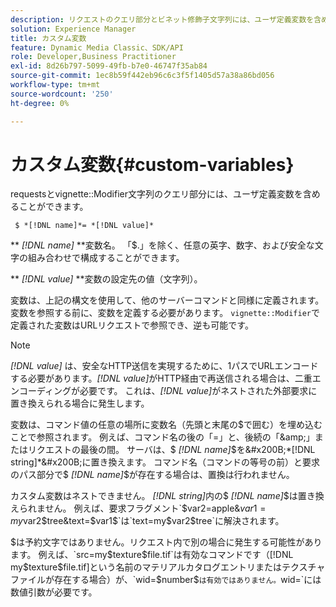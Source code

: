 ```yaml
---
description: リクエストのクエリ部分とビネット修飾子文字列には、ユーザ定義変数を含めることができます。
solution: Experience Manager
title: カスタム変数
feature: Dynamic Media Classic、SDK/API
role: Developer,Business Practitioner
exl-id: 8d26b797-5099-49fb-b7e0-46747f35ab84
source-git-commit: 1ec8b59f442eb96c6c3f5f1405d57a38a86bd056
workflow-type: tm+mt
source-wordcount: '250'
ht-degree: 0%

---
```


# カスタム変数{#custom-variables}

requestsとvignette::Modifier文字列のクエリ部分には、ユーザ定義変数を含めることができます。

` $ *[!DNL name]*= *[!DNL value]*`

** *[!DNL name]* **変数名。 「$.」を除く、任意の英字、数字、および安全な文字の組み合わせで構成することができます。

** *[!DNL value]* **変数の設定先の値（文字列）。

変数は、上記の構文を使用して、他のサーバーコマンドと同様に定義されます。 変数を参照する前に、変数を定義する必要があります。 `vignette::Modifier`で定義された変数はURLリクエストで参照でき、逆も可能です。

>[!NOTE]
>
>*[!DNL value]* は、安全なHTTP送信を実現するために、1パスでURLエンコードする必要があります。*[!DNL value]*&#x200B;がHTTP経由で再送信される場合は、二重エンコーディングが必要です。 これは、*[!DNL value]*&#x200B;がネストされた外部要求に置き換えられる場合に発生します。

変数は、コマンド値の任意の場所に変数名（先頭と末尾の$で囲む）を埋め込むことで参照されます。 例えば、コマンド名の後の「=」と、後続の「&amp;」またはリクエストの最後の間。 サーバは、$ *[!DNL name]*$を&#x200B;*[!DNL string]*&#x200B;に置き換えます。 コマンド名（コマンドの等号の前）と要求のパス部分で$ *[!DNL name]*$が存在する場合は、置換は行われません。

カスタム変数はネストできません。 *[!DNL string]*&#x200B;内の$ *[!DNL name]*$は置き換えられません。 例えば、要求フラグメント`$var2=apple&$var1=my$var2$tree&text=$var1$`は`text=my$var2$tree`に解決されます。

$は予約文字ではありません。リクエスト内で別の場合に発生する可能性があります。 例えば、`src=my$texture$file.tif`は有効なコマンドです（[!DNL my$texture$file.tif]という名前のマテリアルカタログエントリまたはテクスチャファイルが存在する場合）が、`wid=$number$`は有効ではありません。`wid=`には数値引数が必要です。
